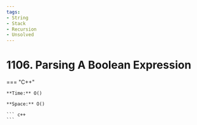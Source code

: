 ```yaml
---
tags:
- String
- Stack
- Recursion
- Unsolved
---
```



# 1106. Parsing A Boolean Expression

=== "C++"

    **Time:** O()

    **Space:** O()

    ``` c++
    ```